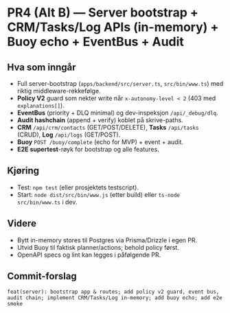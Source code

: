 # PR4 (Alt B) — Server bootstrap + CRM/Tasks/Log APIs (in-memory) + Buoy echo + EventBus + Audit

## Hva som inngår
- Full server-bootstrap (`apps/backend/src/server.ts`, `src/bin/www.ts`) med riktig middleware-rekkefølge.
- **Policy V2** guard som nekter write når `x-autonomy-level < 2` (403 med `explanations[]`).
- **EventBus** (priority + DLQ minimal) og dev-inspeksjon `/api/_debug/dlq`.
- **Audit hashchain** (append + verify) koblet på skrive-paths.
- **CRM** `/api/crm/contacts` (GET/POST/DELETE), **Tasks** `/api/tasks` (CRUD), **Log** `/api/logs` (GET/POST).
- **Buoy** `POST /buoy/complete` (echo for MVP) + event + audit.
- **E2E supertest**-røyk for bootstrap og alle features.

## Kjøring
- Test: `npm test` (eller prosjektets testscript).
- Start: `node dist/src/bin/www.js` (etter build) eller `ts-node src/bin/www.ts` i dev.

## Videre
- Bytt in-memory stores til Postgres via Prisma/Drizzle i egen PR.
- Utvid Buoy til faktisk planner/actions; behold policy først.
- OpenAPI specs og lint kan legges i påfølgende PR.

## Commit-forslag
```
feat(server): bootstrap app & routes; add policy v2 guard, event bus, audit chain; implement CRM/Tasks/Log in-memory; add buoy echo; add e2e smoke
```
